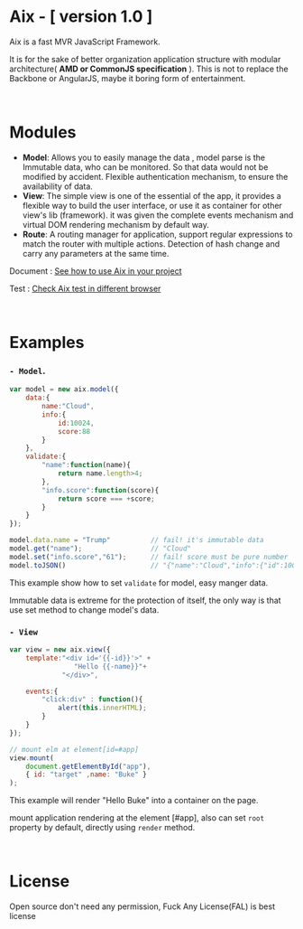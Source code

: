 
# Aix - [ version 1.0 ]

Aix is a fast MVR JavaScript Framework. 

It is for the sake of better organization application structure with modular architecture( **AMD or CommonJS specification** ). This is not to replace the Backbone or AngularJS, maybe it boring form of entertainment.

<br>

#  Modules

- **Model**: Allows you to easily manage the data , model parse is the Immutable data, who can be monitored. So that data would not be modified by accident. Flexible authentication mechanism, to ensure the availability of data.
- **View**: The simple view is one of the essential of the app, it provides a flexible way to build the user interface, or use it as container for other view's lib (framework). it was given the complete events mechanism and virtual DOM rendering mechanism by default way.
- **Route**: A routing manager for application, support regular expressions to match the router with multiple actions. Detection of hash change and carry any parameters at the same time.


Document : [See how to use Aix in your project](https://github.com/DemonCloud/aix)

Test : [Check Aix test in different browser](https://github.com/DemonCloud/aix)

<br>

# Examples
### ` - Model `.

```javascript
var model = new aix.model({
	data:{
		name:"Cloud",
		info:{
			id:10024,
			score:88
		}
	},
	validate:{
		"name":function(name){
			return name.length>4;
		},
		"info.score":function(score){
			return score === +score;
		}
	}
});

model.data.name = "Trump"          // fail! it's immutable data
model.get("name");                 // "Cloud"
model.set("info.score","61");      // fail! score must be pure number
model.toJSON()                     // "{"name":"Cloud","info":{"id":10024,"score":88}}"
```

This example show how to set `validate` for model, easy manger data.

Immutable data is extreme for the protection of itself,  the only way is that use set method to change model's data.

### ` - View `

```javascript
var view = new aix.view({
	template:"<div id='{{-id}}'>" +
				"Hello {{-name}}"+
			 "</div>",

	events:{
		"click:div" : function(){
			alert(this.innerHTML);
		}
	}
});

// mount elm at element[id=#app]
view.mount(
	document.getElementById("app"),
	{ id: "target" ,name: "Buke" }
);
```
This example will render "Hello Buke" into a container on the page.

mount application rendering at the element [#app], also can set `root` property by default,  directly using `render` method.

<br>

# License

Open source don't need any permission, Fuck Any License(FAL) is best license



